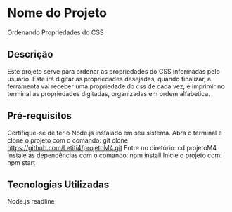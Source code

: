 # Nome do Projeto

 Ordenando Propriedades do CSS

## Descrição

Este projeto serve para ordenar as propriedades do CSS informadas pelo usuário. Este irá digitar as propriedades desejadas, quando finalizar, a ferramenta vai receber uma propriedade do css de cada vez, e imprimir no terminal as propriedades digitadas, organizadas em ordem alfabetica.

## Pré-requisitos

Certifique-se de ter o Node.js instalado em seu sistema.
Abra o terminal e clone o projeto com o comando:
git clone https://github.com/Letiti4/projetoM4.git
Entre no diretório:
cd projetoM4
Instale as dependências com o comando:
npm install
Inicie o projeto com:
npm start

## Tecnologias Utilizadas

Node.js
readline



